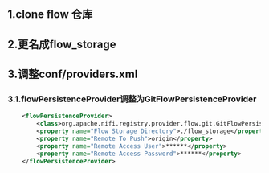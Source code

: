 ## 1.clone flow 仓库



## 2.更名成flow_storage



## 3.调整conf/providers.xml

### 3.1.flowPersistenceProvider调整为GitFlowPersistenceProvider

```xml
    <flowPersistenceProvider>
        <class>org.apache.nifi.registry.provider.flow.git.GitFlowPersistenceProvider</class>
        <property name="Flow Storage Directory">./flow_storage</property>
        <property name="Remote To Push">origin</property>
        <property name="Remote Access User">******</property>
        <property name="Remote Access Password">******</property>
    </flowPersistenceProvider>
```

